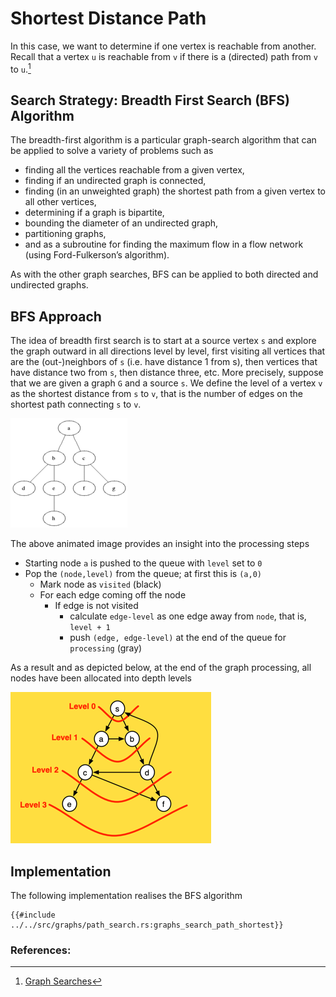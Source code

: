 # Shortest Distance Path
In this case, we want to determine if one vertex is reachable from another. Recall that a vertex `u` is reachable from `v` if there is a (directed) path from `v` to `u`.[^note]

## Search Strategy: Breadth First Search (BFS) Algorithm
The breadth-first algorithm is a particular graph-search algorithm that can be applied to solve a variety of problems such as 
* finding all the vertices reachable from a given vertex, 
* finding if an undirected graph is connected, 
* finding (in an unweighted graph) the shortest path from a given vertex to all other vertices, 
* determining if a graph is bipartite, 
* bounding the diameter of an undirected graph, 
* partitioning graphs, 
* and as a subroutine for finding the maximum flow in a  flow network (using Ford-Fulkerson’s algorithm).

As with the other graph searches, BFS can be applied to both directed and undirected graphs.

## BFS Approach
The idea of breadth first search is to start at a source vertex `s` and explore the graph outward
in all directions level by level, first visiting all vertices that are the (out-)neighbors of `s` (i.e. have
distance 1 from s), then vertices that have distance two from `s`, then distance three, etc. More
precisely, suppose that we are given a graph `G` and a source `s`. We define the level of a vertex `v`
as the shortest distance from `s` to `v`, that is the number of edges on the shortest path connecting `s`
to `v`.

![Animated BFS](img/Animated_BFS.gif)

The above animated image provides an insight into the processing steps
* Starting node `a` is pushed to the queue with `level` set to `0`
* Pop the `(node,level)` from the queue; at first this is `(a,0)`
  * Mark node as `visited` (black)
  * For each edge coming off the node
    * If edge is not visited 
      * calculate `edge-level` as one edge away from `node`, that is, `level + 1` 
      * push `(edge, edge-level)` at the end of the queue for `processing` (gray)

As a result and as depicted below, at the end of the graph processing, all nodes have been allocated into depth levels 

![BFS](img/bfs_search_graph.png)

## Implementation
The following implementation realises the BFS algorithm 
```rust,no_run,noplayground
{{#include ../../src/graphs/path_search.rs:graphs_search_path_shortest}}
```

### References:
[^note]:[Graph Searches](https://www.cs.cmu.edu/afs/cs/academic/class/15210-s15/www/lectures/graph-searches.pdf)
